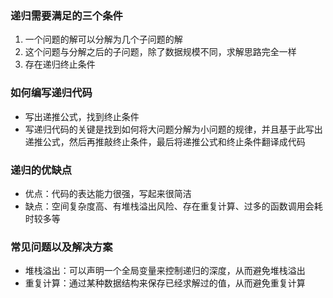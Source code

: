 ### 递归需要满足的三个条件
1. 一个问题的解可以分解为几个子问题的解
2. 这个问题与分解之后的子问题，除了数据规模不同，求解思路完全一样
3. 存在递归终止条件
### 如何编写递归代码
- 写出递推公式，找到终止条件
- 写递归代码的关键是找到如何将大问题分解为小问题的规律，并且基于此写出递推公式，然后再推敲终止条件，最后将递推公式和终止条件翻译成代码
### 递归的优缺点
- 优点：代码的表达能力很强，写起来很简洁
- 缺点：空间复杂度高、有堆栈溢出风险、存在重复计算、过多的函数调用会耗时较多等
### 常见问题以及解决方案
- 堆栈溢出：可以声明一个全局变量来控制递归的深度，从而避免堆栈溢出
- 重复计算：通过某种数据结构来保存已经求解过的值，从而避免重复计算